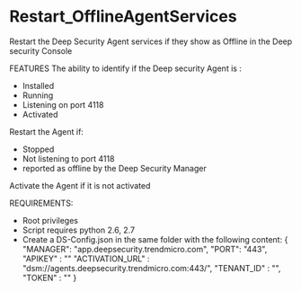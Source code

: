 # Restart_OfflineAgentServices
Restart the Deep Security Agent services if they show as Offline in the Deep security Console

FEATURES
The ability to identify if the Deep security Agent is :
- Installed
- Running
- Listening on port 4118
- Activated

Restart the Agent if:
- Stopped
- Not listening to port 4118
- reported as offline by the Deep Security Manager

Activate the Agent if it is not activated 

REQUIREMENTS:
- Root privileges
- Script requires python 2.6, 2.7
- Create a DS-Config.json in the same folder with the following content:
{
    "MANAGER": "app.deepsecurity.trendmicro.com",
    "PORT": "443",
    "APIKEY" : ""
    "ACTIVATION_URL" : "dsm://agents.deepsecurity.trendmicro.com:443/",
    "TENANT_ID" : "",
    "TOKEN" : ""
}
